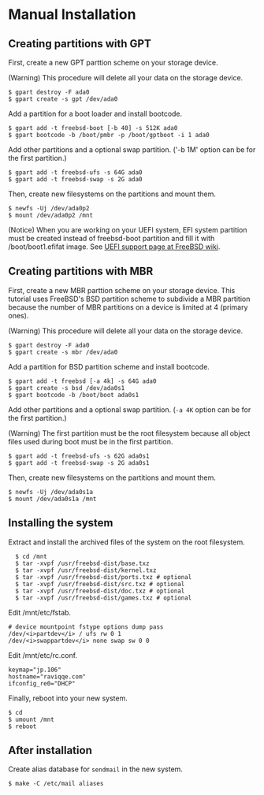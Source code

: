 # Manual Installation

## Creating partitions with GPT

First, create a new GPT parttion scheme on your storage device.

(Warning) This procedure will delete all your data on the storage device.

```
$ gpart destroy -F ada0
$ gpart create -s gpt /dev/ada0
```

Add a partition for a boot loader and install bootcode.

```
$ gpart add -t freebsd-boot [-b 40] -s 512K ada0
$ gpart bootcode -b /boot/pmbr -p /boot/gptboot -i 1 ada0
```

Add other partitions and a optional swap partition. ('-b 1M' option
can be for the first partition.)

```
$ gpart add -t freebsd-ufs -s 64G ada0
$ gpart add -t freebsd-swap -s 2G ada0
```

Then, create new filesystems on the partitions and mount them.

```
$ newfs -Uj /dev/ada0p2
$ mount /dev/ada0p2 /mnt
```

(Notice) When you are working on your UEFI system,
EFI system partition must be created instead of freebsd-boot partition
and fill it with /boot/boot1.efifat image.
See [UEFI support page at FreeBSD wiki](https://wiki.freebsd.org/UEFI).

## Creating partitions with MBR

First, create a new MBR parttion scheme on your storage device.
This tutorial uses FreeBSD's BSD partition scheme to subdivide
a MBR partition because the number of MBR partitions on a device
is limited at 4 (primary ones).

(Warning) This procedure will delete all your data on the storage device.

```
$ gpart destroy -F ada0
$ gpart create -s mbr /dev/ada0
```

Add a partition for BSD partition scheme and install bootcode.

```
$ gpart add -t freebsd [-a 4k] -s 64G ada0
$ gpart create -s bsd /dev/ada0s1
$ gpart bootcode -b /boot/boot ada0s1
```

Add other partitions and a optional swap partition.
(`-a 4K` option can be for the first partition.)

(Warning) The first partition must be the root filesystem
because all object files used during boot must be in the first partition.

```
$ gpart add -t freebsd-ufs -s 62G ada0s1
$ gpart add -t freebsd-swap -s 2G ada0s1
```

Then, create new filesystems on the partitions and mount them.

```
$ newfs -Uj /dev/ada0s1a
$ mount /dev/ada0s1a /mnt
```

## Installing the system

Extract and install the archived files of the system on the root filesystem.

```
  $ cd /mnt
  $ tar -xvpf /usr/freebsd-dist/base.txz
  $ tar -xvpf /usr/freebsd-dist/kernel.txz
  $ tar -xvpf /usr/freebsd-dist/ports.txz # optional
  $ tar -xvpf /usr/freebsd-dist/src.txz # optional
  $ tar -xvpf /usr/freebsd-dist/doc.txz # optional
  $ tar -xvpf /usr/freebsd-dist/games.txz # optional
```

Edit /mnt/etc/fstab.

```
# device mountpoint fstype options dump pass
/dev/<i>partdev</i> / ufs rw 0 1
/dev/<i>swappartdev</i> none swap sw 0 0
```

Edit /mnt/etc/rc.conf.

```
keymap="jp.106"
hostname="raviqqe.com"
ifconfig_re0="DHCP"
```

Finally, reboot into your new system.

```
$ cd
$ umount /mnt
$ reboot
```

## After installation

Create alias database for `sendmail` in the new system.

```
$ make -C /etc/mail aliases
```
